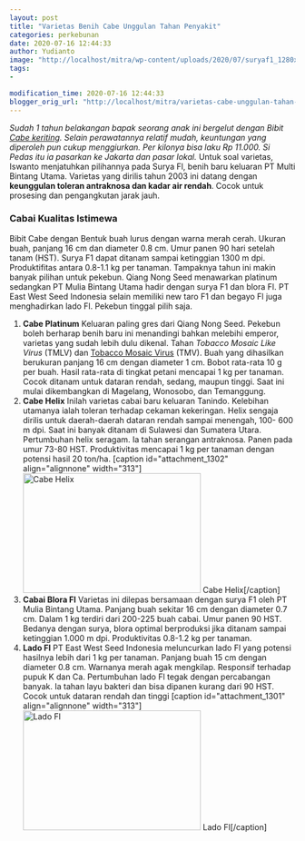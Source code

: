 ```yaml
---
layout: post
title: "Varietas Benih Cabe Unggulan Tahan Penyakit"
categories: perkebunan
date: 2020-07-16 12:44:33
author: Yudianto
image: "http://localhost/mitra/wp-content/uploads/2020/07/suryaf1_1280x773.jpg"
tags:
- 

modification_time: 2020-07-16 12:44:33
blogger_orig_url: "http://localhost/mitra/varietas-cabe-unggulan-tahan-penyakit.html"
---
```


<em>Sudah 1 tahun belakangan bapak seorang anak ini bergelut dengan Bibit <a href="http://127.0.0.1/mitra/keunggulan-cabe-keriting-dibandingkan.html">Cabe keriting</a>. Selain perawatannya relatif mudah, keuntungan yang diperoleh pun cukup menggiurkan. Per kilonya bisa laku Rp 11.000. Si Pedas itu ia pasarkan ke Jakarta dan pasar lokal.</em>
Untuk soal varietas, Iswanto menjatuhkan pilihannya pada Surya Fl, benih baru keluaran PT Multi Bintang Utama. Varietas yang dirilis tahun 2003 ini datang dengan <strong>keunggulan toleran antraknosa dan kadar air rendah</strong>. Cocok untuk prosesing dan pengangkutan jarak jauh.
<h3>Cabai Kualitas Istimewa</h3>
Bibit Cabe dengan Bentuk buah lurus dengan warna merah cerah. Ukuran buah, panjang 16 cm dan diameter 0.8 cm. Umur panen 90 hari setelah tanam (HST). Surya F1 dapat ditanam sampai ketinggian 1300 m dpi. Produktifitas antara 0.8-1.1 kg per tanaman.
Tampaknya tahun ini makin banyak pilihan untuk pekebun. Qiang Nong Seed menawarkan platinum sedangkan PT Mulia Bintang Utama hadir dengan surya F1 dan blora Fl. PT East West Seed Indonesia selain memiliki new taro F1 dan begayo Fl juga menghadirkan lado Fl. Pekebun tinggal pilih saja.
<ol>
 	<li><strong>Cabe Platinum</strong>
Keluaran paling gres dari Qiang Nong Seed. Pekebun boleh berharap benih baru ini menandingi bahkan melebihi emperor, varietas yang sudah lebih dulu dikenal. Tahan <em>Tobacco Mosaic Like Virus</em> (TMLV) dan <a href="https://www.apsnet.org/edcenter/disandpath/viral/pdlessons/Pages/TobaccoMosaic.aspx">Tobacco Mosaic Virus</a> (TMV). Buah yang dihasilkan berukuran panjang 16 cm dengan diameter 1 cm. Bobot rata-rata 10 g per buah. Hasil rata-rata di tingkat petani mencapai 1 kg per tanaman. Cocok ditanam untuk dataran rendah, sedang, maupun tinggi. Saat ini mulai dikembangkan di Magelang, Wonosobo, dan Temanggung.</li>
 	<li><strong>Cabe Helix</strong>
Inilah varietas cabai baru keluaran Tanindo. Kelebihan utamanya ialah toleran terhadap cekaman kekeringan. Helix sengaja dirilis untuk daerah-daerah dataran rendah sampai menengah, 100- 600 m dpi. Saat ini banyak ditanam di Sulawesi dan Sumatera Utara. Pertumbuhan helix seragam. Ia tahan serangan antraknosa. Panen pada umur 73-80 HST. Produktivitas mencapai 1 kg per tanaman dengan potensi hasil 20 ton/ha.
[caption id="attachment_1302" align="alignnone" width="313"]<img class="wp-image-1302" src="http://127.0.0.1/mitra/wp-content/uploads/2020/07/helix_1130x800.jpg" alt="Cabe Helix" width="313" height="211" /> Cabe Helix[/caption]</li>
 	<li><strong>Cabai Blora Fl</strong>
Varietas ini dilepas bersamaan dengan surya F1 oleh PT Mulia Bintang Utama. Panjang buah sekitar 16 cm dengan diameter 0.7 cm. Dalam 1 kg terdiri dari 200-225 buah cabai. Umur panen 90 HST. Bedanya dengan surya, blora optimal berproduksi jika ditanam sampai ketinggian 1.000 m dpi. Produktivitas 0.8-1.2 kg per tanaman.</li>
 	<li><strong> Lado Fl</strong>
PT East West Seed Indonesia meluncurkan lado Fl yang potensi hasilnya lebih dari 1 kg per tanaman. Panjang buah 15 cm dengan diameter 0.8 cm. Warnanya merah agak mengkilap. Responsif terhadap pupuk K dan Ca. Pertumbuhan lado Fl tegak dengan percabangan banyak. Ia tahan layu bakteri dan bisa dipanen kurang dari 90 HST. Cocok untuk dataran rendah dan tinggi
[caption id="attachment_1301" align="alignnone" width="313"]<img class="wp-image-1301" src="http://127.0.0.1/mitra/wp-content/uploads/2020/07/lado_899x800.jpg" alt=" Lado Fl" width="313" height="211" /> Lado Fl[/caption]</li>
</ol>
